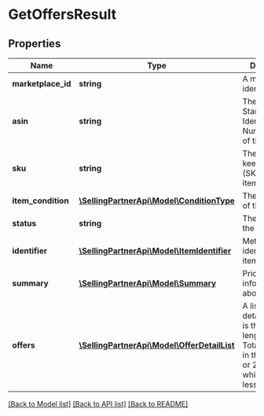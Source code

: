 # GetOffersResult

## Properties
Name | Type | Description | Notes
------------ | ------------- | ------------- | -------------
**marketplace_id** | **string** | A marketplace identifier. | 
**asin** | **string** | The Amazon Standard Identification Number (ASIN) of the item. | [optional] 
**sku** | **string** | The stock keeping unit (SKU) of the item. | [optional] 
**item_condition** | [**\SellingPartnerApi\Model\ConditionType**](ConditionType.md) | The condition of the item. | 
**status** | **string** | The status of the operation. | 
**identifier** | [**\SellingPartnerApi\Model\ItemIdentifier**](ItemIdentifier.md) | Metadata that identifies the item. | 
**summary** | [**\SellingPartnerApi\Model\Summary**](Summary.md) | Pricing information about the item. | 
**offers** | [**\SellingPartnerApi\Model\OfferDetailList**](OfferDetailList.md) | A list of offer details. The list is the same length as the TotalOfferCount in the Summary or 20, whichever is less. | 

[[Back to Model list]](../README.md#documentation-for-models) [[Back to API list]](../README.md#documentation-for-api-endpoints) [[Back to README]](../README.md)


